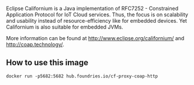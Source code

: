Eclipse Californium is a Java implementation of RFC7252 - Constrained Application Protocol for IoT Cloud services. Thus, the focus is on scalability and usability instead of resource-efficiency like for embedded devices. Yet Californium is also suitable for embedded JVMs.

More information can be found at http://www.eclipse.org/californium/ and http://coap.technology/.

## How to use this image

```
docker run -p5682:5682 hub.foundries.io/cf-proxy-coap-http
```
